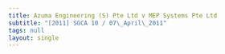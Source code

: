 ```yaml
---
title: Azuma Engineering (S) Pte Ltd v MEP Systems Pte Ltd
subtitle: "[2011] SGCA 10 / 07\_April\_2011"
tags: null
layout: single
---
```


